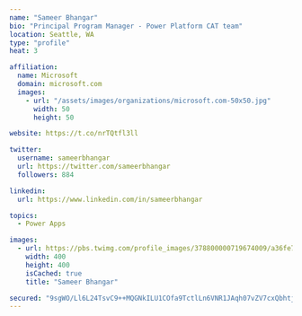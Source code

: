 ```yaml
---
name: "Sameer Bhangar"
bio: "Principal Program Manager - Power Platform CAT team"
location: Seattle, WA
type: "profile"
heat: 3

affiliation:
  name: Microsoft
  domain: microsoft.com
  images:
    - url: "/assets/images/organizations/microsoft.com-50x50.jpg"
      width: 50
      height: 50

website: https://t.co/nrTQtfl3ll

twitter:
  username: sameerbhangar
  url: https://twitter.com/sameerbhangar
  followers: 884

linkedin:
  url: https://www.linkedin.com/in/sameerbhangar

topics:
  - Power Apps

images:
  - url: https://pbs.twimg.com/profile_images/378800000719674009/a36fe7ddfab1778b76e5793772e43798_400x400.jpeg
    width: 400
    height: 400
    isCached: true
    title: "Sameer Bhangar"

secured: "9sgWO/Ll6L24TsvC9++MQGNkILU1COfa9TctlLn6VNR1JAqh07vZV7cxQbhtjy0fk6MYSv1SjLNxJXRB3QfIgwAknjuKvbxBYeu3ic0xw3QxvMbzej1ldHqRwRTIyI5G3QXNeisUqH4qNRyV7DS2Ish1CUBuZ0Xz9rw346Nni+gjYMEgZdTvv6zRu/kwhQ/zDzgjHcrOSc2Nn8ECGsmskDMC+83cRziQkaO42sXfdiNlFKdp0qVTrEAgmk9cpXzIPXGpyOCjiEWn7o3JfZxX2BNRwCsURa9+v8g3xfgBf0uEHOQuPJn03yycjJlBnabMn2FylHdL5tNIiv6oswAAH3T2dw58ytABVgq3HgeOvsTwLR6PqLGmhP1eJz8IuxZsrMWHbWYonyLwawbQxhK15Q==;kM88ERtG77+JrDuEIL5Clw=="
---
```


